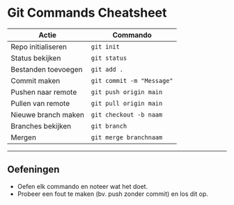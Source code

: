 # Git Commands Cheatsheet

| Actie | Commando |
|-------|----------|
| Repo initialiseren | `git init` |
| Status bekijken | `git status` |
| Bestanden toevoegen | `git add .` |
| Commit maken | `git commit -m "Message"` |
| Pushen naar remote | `git push origin main` |
| Pullen van remote | `git pull origin main` |
| Nieuwe branch maken | `git checkout -b naam` |
| Branches bekijken | `git branch` |
| Mergen | `git merge branchnaam` |

---

## Oefeningen

- Oefen elk commando en noteer wat het doet.  
- Probeer een fout te maken (bv. push zonder commit) en los dit op.

